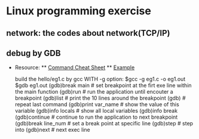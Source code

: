 # Linux programming exercise
## network: the codes about network(TCP/IP)

## debug by GDB
* Resource:
** [Command Cheat Sheet](http://www.yolinux.com/TUTORIALS/GDB-Commands.html)
** [Example](http://www.ibm.com/developerworks/linux/library/l-gdb/)

    build the hello/eg1.c by gcc WITH -g option:
    $gcc -g eg1.c -o eg1.out
    $gdb eg1.out
    (gdb)break main # set breakpoint at the firt exe line within the main function
    (gdb)run      # run the application until encouter a breakpoint
    (gdb)list     # print the 10 lines around the breakpoint
    (gdb)<Enter>  # repeat last command
    (gdb)print var_name  # show the value of this variable
    (gdb)info locals     # show all local variables
    (gdb)info break
    (gdb)continue # continue to run the application to next breakpoint
    (gdb)break line_num # set a break point at specific line
    (gdb)step   # step into 
    (gdb)next   # next exec line

